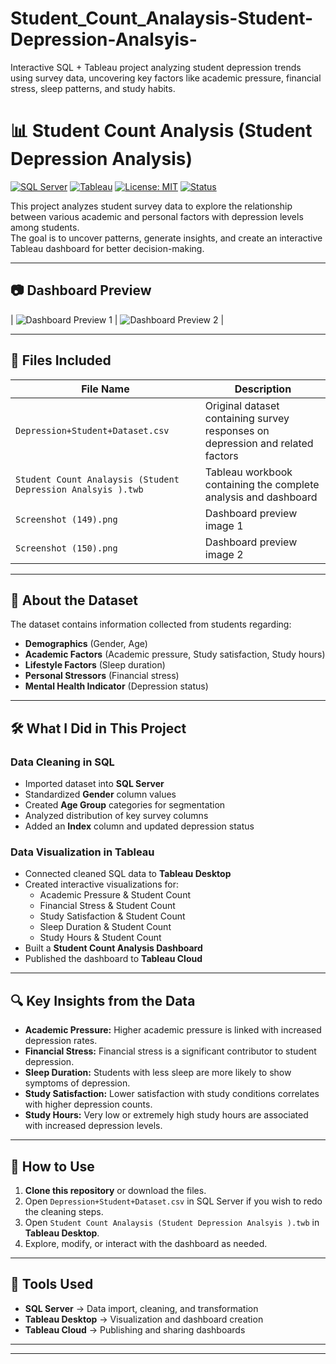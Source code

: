 # Student_Count_Analaysis-Student-Depression-Analsyis-
Interactive SQL + Tableau project analyzing student depression trends using survey data, uncovering key factors like academic pressure, financial stress, sleep patterns, and study habits.

# 📊 Student Count Analysis (Student Depression Analysis)

[![SQL Server](https://img.shields.io/badge/SQL%20Server-CC2927?style=for-the-badge&logo=microsoftsqlserver&logoColor=white)]()
[![Tableau](https://img.shields.io/badge/Tableau-E97627?style=for-the-badge&logo=tableau&logoColor=white)]()
[![License: MIT](https://img.shields.io/badge/License-MIT-green?style=for-the-badge)](LICENSE)
[![Status](https://img.shields.io/badge/Status-Completed-brightgreen?style=for-the-badge)]()

This project analyzes student survey data to explore the relationship between various academic and personal factors with depression levels among students.  
The goal is to uncover patterns, generate insights, and create an interactive Tableau dashboard for better decision-making.

---

## 📷 Dashboard Preview

| ![Dashboard Preview 1](Screenshot%20(149).png) | ![Dashboard Preview 2](Screenshot%20(150).png) |

---

## 📂 Files Included

| File Name | Description |
|-----------|-------------|
| `Depression+Student+Dataset.csv` | Original dataset containing survey responses on depression and related factors |
| `Student Count Analaysis (Student Depression Analsyis ).twb` | Tableau workbook containing the complete analysis and dashboard |
| `Screenshot (149).png` | Dashboard preview image 1 |
| `Screenshot (150).png` | Dashboard preview image 2 |

---

## 🧾 About the Dataset

The dataset contains information collected from students regarding:
- **Demographics** (Gender, Age)
- **Academic Factors** (Academic pressure, Study satisfaction, Study hours)
- **Lifestyle Factors** (Sleep duration)
- **Personal Stressors** (Financial stress)
- **Mental Health Indicator** (Depression status)

---

## 🛠 What I Did in This Project

### **Data Cleaning in SQL**
- Imported dataset into **SQL Server**
- Standardized **Gender** column values
- Created **Age Group** categories for segmentation
- Analyzed distribution of key survey columns
- Added an **Index** column and updated depression status

### **Data Visualization in Tableau**
- Connected cleaned SQL data to **Tableau Desktop**
- Created interactive visualizations for:
  - Academic Pressure & Student Count
  - Financial Stress & Student Count
  - Study Satisfaction & Student Count
  - Sleep Duration & Student Count
  - Study Hours & Student Count
- Built a **Student Count Analysis Dashboard**
- Published the dashboard to **Tableau Cloud**

---

## 🔍 Key Insights from the Data

- **Academic Pressure:** Higher academic pressure is linked with increased depression rates.
- **Financial Stress:** Financial stress is a significant contributor to student depression.
- **Sleep Duration:** Students with less sleep are more likely to show symptoms of depression.
- **Study Satisfaction:** Lower satisfaction with study conditions correlates with higher depression counts.
- **Study Hours:** Very low or extremely high study hours are associated with increased depression levels.

---

## 📌 How to Use

1. **Clone this repository** or download the files.
2. Open `Depression+Student+Dataset.csv` in SQL Server if you wish to redo the cleaning steps.
3. Open `Student Count Analaysis (Student Depression Analsyis ).twb` in **Tableau Desktop**.
4. Explore, modify, or interact with the dashboard as needed.

---

## 🧰 Tools Used

- **SQL Server** → Data import, cleaning, and transformation
- **Tableau Desktop** → Visualization and dashboard creation
- **Tableau Cloud** → Publishing and sharing dashboards

---


---

